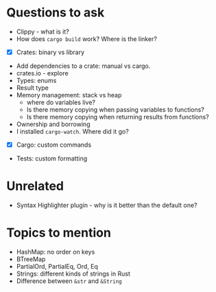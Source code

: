 # Questions to ask

- Clippy - what is it?
- How does `cargo build` work? Where is the linker?
- [x] Crates: binary vs library
- Add dependencies to a crate: manual vs cargo.
- crates.io - explore
- Types: enums
- Result type
- Memory management: stack vs heap
  - where do variables live?
  - Is there memory copying when passing variables to functions?
  - Is there memory copying when returning results from functions?
- Ownership and borrowing
- I installed `cargo-watch`. Where did it go?
- [x] Cargo: custom commands
- Tests: custom formatting

# Unrelated

- Syntax Highlighter plugin - why is it better than the default one?

# Topics to mention

- HashMap: no order on keys
- BTreeMap
- PartialOrd, PartialEq, Ord, Eq
- Strings: different kinds of strings in Rust
- Difference between `&str` and `&String`
